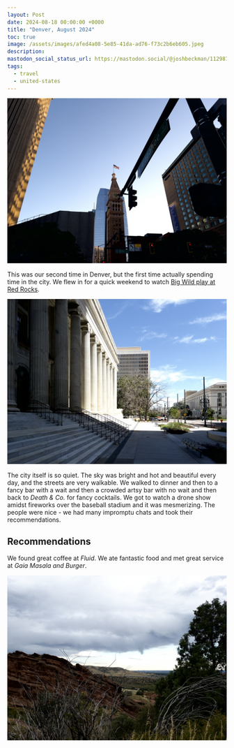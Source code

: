 ```yaml
---
layout: Post
date: 2024-08-18 00:00:00 +0000
title: "Denver, August 2024"
toc: true
image: /assets/images/afed4a08-5e85-41da-ad76-f73c2b6eb605.jpeg
description: 
mastodon_social_status_url: https://mastodon.social/@joshbeckman/112987115353881591
tags: 
  - travel
  - united-states
---
```




![IMG_3487](/assets/images/afed4a08-5e85-41da-ad76-f73c2b6eb605.jpeg)

This was our second time in Denver, but the first time actually spending time in the city. We flew in for a quick weekend to watch [Big Wild play at Red Rocks](/blog/attending/big-wild-at-red-rocks).

![IMG_3499](/assets/images/7a0ddca3-a9b5-442b-aac9-704aaab73bea.jpeg)

The city itself is so quiet. The sky was bright and hot and beautiful every day, and the streets are very walkable. We walked to dinner and then to a fancy bar with a wait and then a crowded artsy bar with no wait and then back to _Death & Co._ for fancy cocktails. We got to watch a drone show amidst fireworks over the baseball stadium and it was mesmerizing. The people were nice - we had many impromptu chats and took their recommendations.

## Recommendations

We found great coffee at _Fluid_. We ate fantastic food and met great service at _Gaia Masala and Burger_.

![IMG_3501](/assets/images/9562fd0e-c926-4760-a9cf-f076f575da5c.jpeg)

